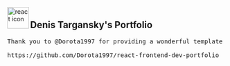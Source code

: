 <img align="left" src="https://github.com/leungwensen/svg-icon/blob/master/dist/svg/logos/react.svg" height="50" alt="react icon"/>
<h2>Denis Targansky's Portfolio</h2>

<pre>
Thank you to @Dorota1997 for providing a wonderful template that served as the baseline for this, available here:

https://github.com/Dorota1997/react-frontend-dev-portfolio
</pre>